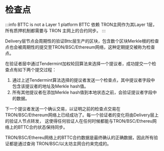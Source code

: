 # 检查点


:::info BTTC is not a Layer 1 platform
BTTC 依赖 TRON主网作为其Layer 1层，所有质押机制都需要与 TRON 主网上的合约同步。
:::

Delivery层节点会周期性的验证Bttc层生产的区块，包含数个区块Merkle根的检查点也会被周期性的提交至TRON/BSC/Ethereum网络，这种定期提交被称为检查点。

在验证者层中通过Tendermint加权轮回算法来选择一个提议者，成功提交一个检查点有如下两个提交过程：
1. 通过上述Tendermint算法选择的提议者发送一个检查点，其中提议者字段中包含该提议者的地址及Merkle hash值。
2. 所有其他提议者在添加Merkle hash值到本地状态之前，会验证提议者字段中的数据。

下一个提议者发送一个确认交易，以证明之前的检查点交易在TRON/BSC/Ethereum网络上已经成功了。每一个验证者的变化将由Delivery层上的验证人节点转发，
这使得任何验证人在任何时候都能与TRON/BSC/Ethereu网络上的BTTC合约状态保持同步。

TRON/BSC/Ethereu网络上的BTTC合约数据是最终确认的正确数据，因此所有验证都是通过查询 TRON/BSC/以太坊主网合约来完成的。
